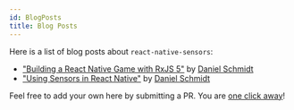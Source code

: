 ```yaml
---
id: BlogPosts
title: Blog Posts
---
```


Here is a list of blog posts about `react-native-sensors`:

* ["Building a React Native Game with RxJS 5"](https://medium.com/react-native-training/building-a-react-native-game-with-rxjs-5-ced0e716bc73) by [Daniel Schmidt](https://twitter.com/DSchmidt1992)
* ["Using Sensors in React Native"](https://medium.com/react-native-training/using-sensors-in-react-native-b194d0ad9167) by [Daniel Schmidt](https://twitter.com/DSchmidt1992)

Feel free to add your own here by submitting a PR. You are [one click away](https://github.com/react-native-sensors/react-native-sensors/edit/master/docs/Blogposts.md)!
